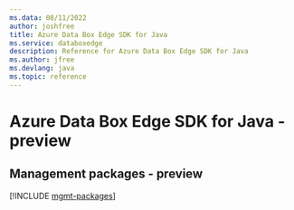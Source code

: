 ```yaml
---
ms.data: 08/11/2022
author: joshfree
title: Azure Data Box Edge SDK for Java
ms.service: databoxedge
description: Reference for Azure Data Box Edge SDK for Java
ms.author: jfree
ms.devlang: java
ms.topic: reference
---
```

# Azure Data Box Edge SDK for Java - preview

## Management packages - preview
[!INCLUDE [mgmt-packages](data-box-edge-mgmt-index.md)]